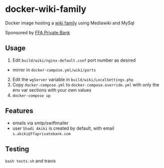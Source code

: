 # docker-wiki-family
Docker image hosting a [wiki family](https://www.mediawiki.org/wiki/Manual:Wiki_family) using Mediawiki and MySql

Sponsored by [FFA Private Bank](http://www.ffaprivatebank.com/)

## Usage
1. Edit `build/wiki/nginx-default.conf` port number as desired
  * mirror in `docker-compose.yml/wiki/ports`
2. Edit the `wgServer` variable in `build/wiki/LocalSettings.php`
3. Copy `docker-compose.yml` to `docker-compose.override.yml` with only the env var sections with your own values
4. `docker-compose up`

## Features
* emails via smtp/swiftmailer
* user `Shadi Akiki` is created by default, with email `s.akiki@ffaprivatebank.com`

## Testing
`bash tests.sh` and travis
